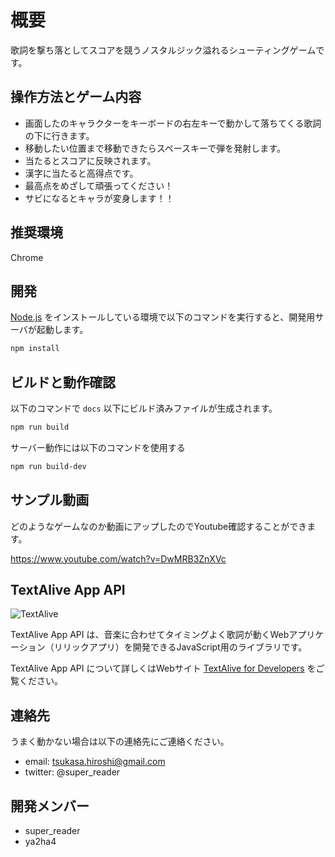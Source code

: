 # 概要
歌詞を撃ち落としてスコアを競うノスタルジック溢れるシューティングゲームです。

## 操作方法とゲーム内容
- 画面したのキャラクターをキーボードの右左キーで動かして落ちてくる歌詞の下に行きます。
- 移動したい位置まで移動できたらスペースキーで弾を発射します。
- 当たるとスコアに反映されます。
- 漢字に当たると高得点です。
- 最高点をめざして頑張ってください！
- サビになるとキャラが変身します！！

## 推奨環境
Chrome

## 開発
[Node.js](https://nodejs.org/) をインストールしている環境で以下のコマンドを実行すると、開発用サーバが起動します。
```sh
npm install
```

## ビルドと動作確認
以下のコマンドで `docs` 以下にビルド済みファイルが生成されます。 
```sh
npm run build
```

サーバー動作には以下のコマンドを使用する
```sh
npm run build-dev
```

## サンプル動画
どのようなゲームなのか動画にアップしたのでYoutube確認することができます。

https://www.youtube.com/watch?v=DwMRB3ZnXVc


## TextAlive App API

![TextAlive](https://i.gyazo.com/thumb/1000/5301e6f642d255c5cfff98e049b6d1f3-png.png)

TextAlive App API は、音楽に合わせてタイミングよく歌詞が動くWebアプリケーション（リリックアプリ）を開発できるJavaScript用のライブラリです。

TextAlive App API について詳しくはWebサイト [TextAlive for Developers](https://developer.textalive.jp/) をご覧ください。

## 連絡先
うまく動かない場合は以下の連絡先にご連絡ください。
- email: tsukasa.hiroshi@gmail.com
- twitter: @super_reader

## 開発メンバー
- super_reader
- ya2ha4
